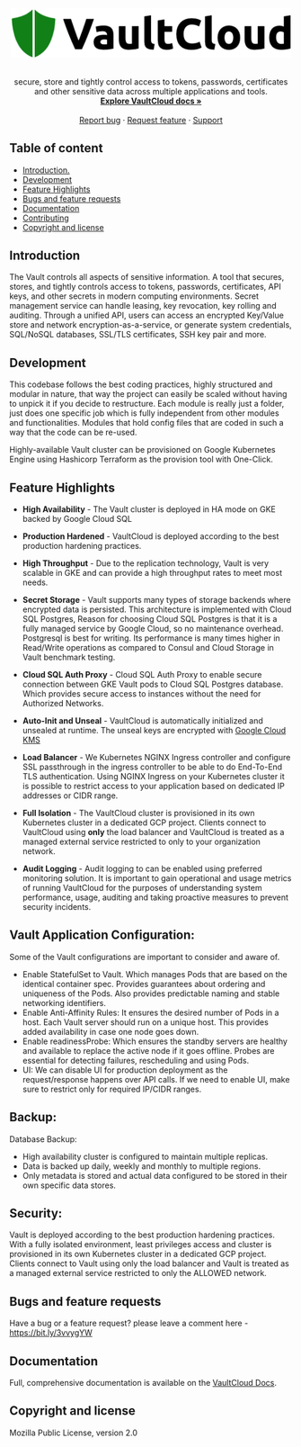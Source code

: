 
<div align="center">
  <a href="https://example.io">
    <img width="500" src="logo/vaultcloud.png" >
  </a>

<p align="center">
  <br>
  secure, store and tightly control access to tokens, passwords, certificates and other sensitive data across multiple applications and tools.
  <br>
  <a href="https://example.com/drive/folders/"><strong>Explore VaultCloud docs »</strong></a>
  <br>
  <br>
  <a href="mailto:vaultcloud@example.com">Report bug</a>
  ·
  <a href="mailto:webmaster@example.com">Request feature</a>
  ·
  <a href="mailto:webmaster@example.com">Support</a>
  <br>
</p>
</div>

## Table of content

  - [Introduction.](#introduction)
  - [Development](#development)
  - [Feature Highlights](#feature-highlights)
  - [Bugs and feature requests](#bugs-and-feature-requests)
  - [Documentation](#documentation)
  - [Contributing](#contributing)
  - [Copyright and license](#copyright-and-license)


## Introduction

The Vault controls all aspects of sensitive information. A tool that secures, stores, and tightly controls access to tokens, passwords, certificates, API keys, and other secrets in modern computing environments. Secret management service can handle leasing, key revocation, key rolling and auditing. Through a unified API, users can access an encrypted Key/Value store and network encryption-as-a-service, or generate system credentials, SQL/NoSQL databases, SSL/TLS certificates, SSH key pair and more.

## Development

This codebase follows the best coding practices, highly structured and modular in nature, that way the project can easily be scaled without having to unpick it if you decide to restructure. Each module is really just a folder, just does one specific job which is fully independent from other modules and functionalities. Modules that hold config files that are coded in such a way that the code can be re-used. 

Highly-available Vault cluster can be provisioned on Google Kubernetes Engine using Hashicorp Terraform as the provision tool with One-Click.

## Feature Highlights

- **High Availability** - The Vault cluster is deployed in HA mode on GKE backed by Google Cloud SQL

- **Production Hardened** - VaultCloud is deployed according to the best production hardening practices.

- **High Throughput** - Due to the replication technology, Vault is very scalable in GKE and can provide a high throughput rates to meet most needs.

- **Secret Storage** - Vault supports many types of storage backends where encrypted data is persisted. This architecture is implemented with Cloud SQL Postgres, Reason for choosing Cloud SQL Postgres is that it is a fully managed service by Google Cloud, so no maintenance overhead. Postgresql is best for writing. Its performance is many times higher in Read/Write operations as compared to Consul and Cloud Storage in Vault benchmark testing.

- **Cloud SQL Auth Proxy** - Cloud SQL Auth Proxy to enable secure connection between GKE Vault pods to Cloud SQL Postgres database. Which provides secure access to instances without the need for Authorized Networks.

- **Auto-Init and Unseal** - VaultCloud is automatically initialized and unsealed
  at runtime. The unseal keys are encrypted with [Google Cloud KMS](https://cloud.google.com/security-key-management)

- **Load Balancer** - We Kubernetes NGINX Ingress controller and configure SSL passthrough in the ingress controller to be able to do End-To-End TLS authentication. Using NGINX Ingress on your Kubernetes cluster it is possible to restrict access to your application based on dedicated IP addresses or CIDR range.

- **Full Isolation** - The VaultCloud cluster is provisioned in its own Kubernetes
  cluster in a dedicated GCP project. Clients connect to VaultCloud using **only** the load balancer and VaultCloud
  is treated as a managed external service restricted to only to your organization network.

- **Audit Logging** - Audit logging to can be enabled using preferred monitoring solution. It is important to gain operational and usage metrics of running VaultCloud for the purposes of understanding system performance, usage, auditing and taking proactive measures to prevent security incidents.

## Vault Application Configuration:
Some of the Vault configurations are important to consider and aware of. 
 - Enable StatefulSet to Vault. Which manages Pods that are based on the identical container spec. Provides guarantees about ordering and uniqueness of the Pods. Also provides predictable naming and stable networking identifiers.
- Enable Anti-Affinity Rules: It ensures the desired number of Pods in a host. Each Vault server should run on a unique host. This provides added availability in case one node goes down.
- Enable readinessProbe: Which ensures the standby servers are healthy and available to replace the active node  if it goes offline. Probes are essential for detecting failures, rescheduling and using Pods.
- UI: We can disable UI for production deployment as the request/response happens over API calls. If we need to enable UI, make sure to restrict only for required IP/CIDR ranges.

## Backup:
Database Backup:
- High availability cluster is configured to maintain multiple replicas.
- Data is backed up daily, weekly and monthly to multiple regions.
- Only metadata is stored and actual data configured to be stored in their own specific data stores.

## Security:
Vault is deployed according to the best production hardening practices. With a fully isolated environment, least privileges access and cluster is provisioned in its own Kubernetes cluster in a dedicated GCP project. Clients connect to Vault using only the load balancer and Vault is treated as a managed external service restricted to only the ALLOWED network.

## Bugs and feature requests

Have a bug or a feature request? please leave a comment here - https://bit.ly/3vvygYW

## Documentation

Full, comprehensive documentation is available on the [VaultCloud Docs](https://github.com/raviboodher/vaultcloud/tree/master/docs).


## Copyright and license

Mozilla Public License, version 2.0





